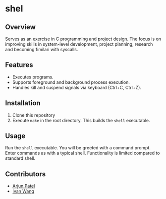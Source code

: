 # shel

## Overview
Serves as an exercise in C programming and project design. The focus is on improving skills in system-level development, project planning, research and becoming fimilari with syscalls.

## Features
- Executes programs.
- Supports foreground and background process execution.
- Handles kill and suspend signals via keyboard (Ctrl+C, Ctrl+Z).

## Installation
1. Clone this repository
2. Execute `make` in the root directory. This builds the `shell` executable.

## Usage
Run the `shell` executable. You will be greeted with a command prompt. Enter commands as with a typical shell. Functionality is limited compared to standard shell.

## Contributors
- [Arjun Patel](https://github.com/arjunUpatel)
- [Ivan Wang](https://github.com/ivanwang123)
